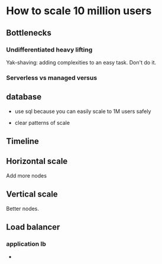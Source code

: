 # How to scale 10 million users

## Bottlenecks
### Undifferentiated heavy lifting
Yak-shaving: adding complexities to an easy task. Don't do it.

### Serverless vs managed versus

## database
- use sql because you can easily scale to 1M users safely
 
- clear patterns of scale

## Timeline

## Horizontal scale
Add more nodes
## Vertical scale
Better nodes. 

## Load balancer
### application lb
- 